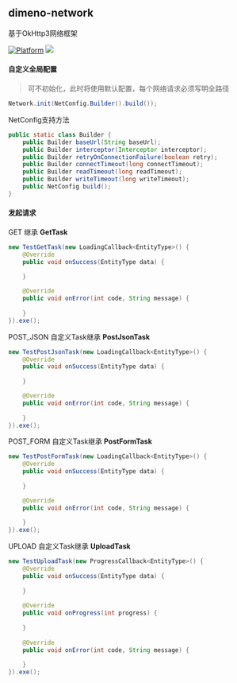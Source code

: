 ## dimeno-network
基于OkHttp3网络框架

[![Platform](https://img.shields.io/badge/Platform-Android-00CC00.svg?style=flat)](https://www.android.com)
[![](https://jitpack.io/v/dimeno-tech/dimeno-network.svg)](https://jitpack.io/#dimeno-tech/dimeno-network)

#### 自定义全局配置
> 可不初始化，此时将使用默认配置，每个网络请求必须写明全路径
```java
Network.init(NetConfig.Builder().build());
```
NetConfig支持方法
```java
public static class Builder {
    public Builder baseUrl(String baseUrl);
    public Builder interceptor(Interceptor interceptor);
    public Builder retryOnConnectionFailure(boolean retry);
    public Builder connectTimeout(long connectTimeout);
    public Builder readTimeout(long readTimeout);
    public Builder writeTimeout(long writeTimeout);
    public NetConfig build();
}
``` 

#### 发起请求
GET  继承 **GetTask**  
```java
new TestGetTask(new LoadingCallback<EntityType>() {
    @Override
    public void onSuccess(EntityType data) {
        
    }

    @Override
    public void onError(int code, String message) {
        
    }
}).exe();
``` 
POST_JSON  自定义Task继承 **PostJsonTask**    
```java
new TestPostJsonTask(new LoadingCallback<EntityType>() {
    @Override
    public void onSuccess(EntityType data) {
        
    }

    @Override
    public void onError(int code, String message) {
        
    }
}).exe();
``` 
POST_FORM  自定义Task继承 **PostFormTask**    
```java
new TestPostFormTask(new LoadingCallback<EntityType>() {
    @Override
    public void onSuccess(EntityType data) {
        
    }

    @Override
    public void onError(int code, String message) {
        
    }
}).exe();
``` 

UPLOAD  自定义Task继承 **UploadTask**    
```java
new TestUploadTask(new ProgressCallback<EntityType>() {
    @Override
    public void onSuccess(EntityType data) {
        
    }
    
    @Override
    public void onProgress(int progress) {
        
    }
    
    @Override
    public void onError(int code, String message) {
        
    }
}).exe();
``` 
